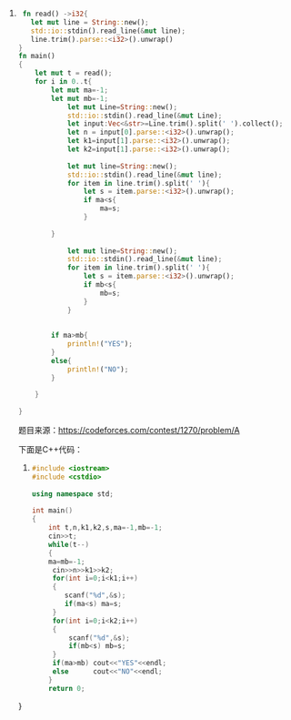 1. ```rust
    fn read() ->i32{
      let mut line = String::new();
      std::io::stdin().read_line(&mut line);
      line.trim().parse::<i32>().unwrap()
   }
   fn main()
   {
       let mut t = read();
       for i in 0..t{
           let mut ma=-1;
           let mut mb=-1;
               let mut Line=String::new();
               std::io::stdin().read_line(&mut Line);
               let input:Vec<&str>=Line.trim().split(' ').collect();
               let n = input[0].parse::<i32>().unwrap();
               let k1=input[1].parse::<i32>().unwrap();
               let k2=input[1].parse::<i32>().unwrap();
           
               let mut line=String::new();
               std::io::stdin().read_line(&mut line);
               for item in line.trim().split(' '){
                   let s = item.parse::<i32>().unwrap();
                   if ma<s{
                       ma=s;
                   }
              
           }
          
               let mut line=String::new();
               std::io::stdin().read_line(&mut line);
               for item in line.trim().split(' '){
                   let s = item.parse::<i32>().unwrap();
                   if mb<s{
                       mb=s;
                   }
               }
               
           
           if ma>mb{
               println!("YES");
           }
           else{
               println!("NO");
           }
       
       }
       
   }
   ```

   题目来源：https://codeforces.com/contest/1270/problem/A

   下面是C++代码：
   
   1. ```c++
      #include <iostream>
      #include <cstdio>
       
      using namespace std;
       
      int main()
      {
          int t,n,k1,k2,s,ma=-1,mb=-1;
          cin>>t;
          while(t--)
          {
          ma=mb=-1;
           cin>>n>>k1>>k2;
           for(int i=0;i<k1;i++)
           {
              scanf("%d",&s);
              if(ma<s) ma=s;
           }
           for(int i=0;i<k2;i++)
           {
               scanf("%d",&s);
               if(mb<s) mb=s;
           }
           if(ma>mb) cout<<"YES"<<endl;
           else      cout<<"NO"<<endl;
          }
          return 0;
   }
      ```
   
      